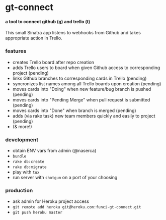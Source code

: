 # gt-connect

#### a tool to connect github (g) and trello (t)

This small Sinatra app listens to webhooks from Github and takes appropriate action in Trello.

### features

* creates Trello board after repo creation
* adds Trello users to board when given Github access to corresponding project (pending)
* links Github branches to corresponding cards in Trello (pending)
* syncronizes list names among all Trello boards upon creation (pending)
* moves cards into "Doing" when new feature/bug branch is pushed (pending)
* moves cards into "Pending Merge" when pull request is submitted (pending)
* moves cards into "Done" when branch is merged (pending)
* adds (via rake task) new team members quickly and easily to project (pending)
* (& more!)

### development

* obtain ENV vars from admin (@naserca)
* `bundle`
* `rake db:create`
* `rake db:migrate`
* play with `tux`
* run server with `shotgun` on a port of your choosing

### production

* ask admin for Heroku project access
* `git remote add heroku git@heroku.com:funci-gt-connect.git`
* `git push heroku master`
